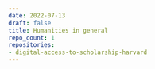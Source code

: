 ```yaml
---
date: 2022-07-13
draft: false
title: Humanities in general
repo_count: 1
repositories:
- digital-access-to-scholarship-harvard
---
```



